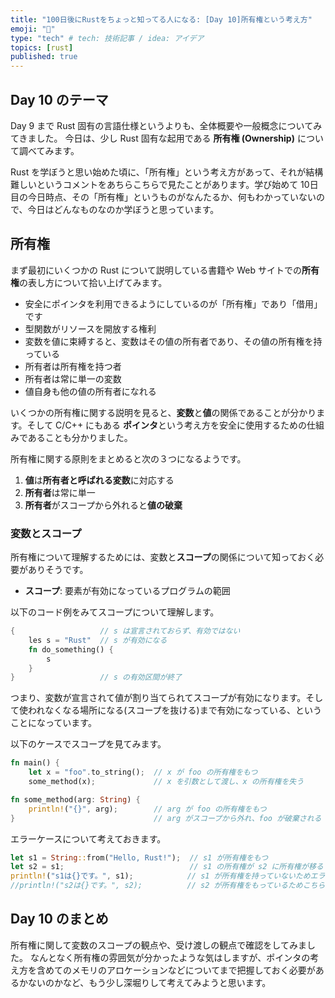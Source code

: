 ```yaml
---
title: "100日後にRustをちょっと知ってる人になる: [Day 10]所有権という考え方"
emoji: "🦀"
type: "tech" # tech: 技術記事 / idea: アイデア
topics: [rust]
published: true
---
```


## Day 10 のテーマ

Day 9 まで Rust 固有の言語仕様というよりも、全体概要や一般概念についてみてきました。
今日は、少し Rust 固有な起用である **所有権 (Ownership)** について調べてみます。

Rust を学ぼうと思い始めた頃に、「所有権」という考え方があって、それが結構難しいというコメントをあちらこちらで見たことがあります。学び始めて 10日目の今日時点、その「所有権」というものがなんたるか、何もわかっていないので、今日はどんなものなのか学ぼうと思っています。

## 所有権

まず最初にいくつかの Rust について説明している書籍や Web サイトでの**所有権**の表し方について拾い上げてみます。

- 安全にポインタを利用できるようにしているのが「所有権」であり「借用」です
- 型関数がリソースを開放する権利
- 変数を値に束縛すると、変数はその値の所有者であり、その値の所有権を持っている
- 所有者は所有権を持つ者
- 所有者は常に単一の変数
- 値自身も他の値の所有者になれる

いくつかの所有権に関する説明を見ると、**変数**と**値**の関係であることが分かります。そして C/C++ にもある **ポインタ**という考え方を安全に使用するための仕組みであることも分かりました。

所有権に関する原則をまとめると次の３つになるようです。

1. **値**は**所有者と呼ばれる変数**に対応する
2. **所有者**は常に単一
3. **所有者**がスコープから外れると**値の破棄**

### 変数とスコープ

所有権について理解するためには、変数と**スコープ**の関係について知っておく必要がありそうです。

- **スコープ**: 要素が有効になっているプログラムの範囲

以下のコード例をみてスコープについて理解します。

```rust
{                   // s は宣言されておらず、有効ではない
    les s = "Rust"  // s が有効になる
    fn do_something() {
        s
    }
}                   // s の有効区間が終了
```

つまり、変数が宣言されて値が割り当てられてスコープが有効になります。そして使われなくなる場所になる(スコープを抜ける)まで有効になっている、ということになっています。

以下のケースでスコープを見てみます。

```rust
fn main() {
    let x = "foo".to_string();  // x が foo の所有権をもつ
    some_method(x);             // x を引数として渡し、x の所有権を失う

fn some_method(arg: String) {
    println!("{}", arg);        // arg が foo の所有権をもつ
}                               // arg がスコープから外れ、foo が破棄される
```

エラーケースについて考えておきます。

```rust
let s1 = String::from("Hello, Rust!");  // s1 が所有権をもつ
let s2 = s1;                            // s1 の所有権が s2 に所有権が移る
println!("s1は{}です。", s1);            // s1 が所有権を持っていないためエラーになる
//println!("s2は{}です。", s2);          // s2 が所有権をもっているためこちらが正常動作する
```

## Day 10 のまとめ

所有権に関して変数のスコープの観点や、受け渡しの観点で確認をしてみました。
なんとなく所有権の雰囲気が分かったような気はしますが、ポインタの考え方を含めてのメモリのアロケーションなどについてまで把握しておく必要があるかないのかなど、もう少し深堀りして考えてみようと思います。